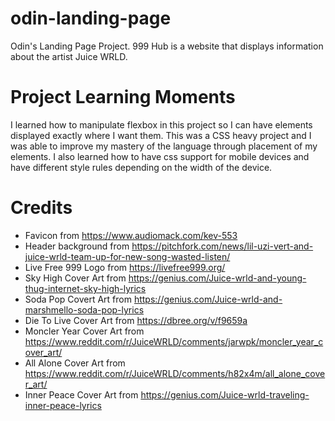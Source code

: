 # odin-landing-page
Odin's Landing Page Project. 999 Hub is a website that displays information about the artist Juice WRLD.

# Project Learning Moments
I learned how to manipulate flexbox in this project so I can have elements displayed exactly where I want them. This was a CSS heavy project and I was able to improve my mastery of the language through placement of my elements.
I also learned how to have css support for mobile devices and have different style rules depending on the width of the device.

# Credits
- Favicon from https://www.audiomack.com/kev-553
- Header background from https://pitchfork.com/news/lil-uzi-vert-and-juice-wrld-team-up-for-new-song-wasted-listen/
- Live Free 999 Logo from https://livefree999.org/
- Sky High Cover Art from https://genius.com/Juice-wrld-and-young-thug-internet-sky-high-lyrics
- Soda Pop Covert Art from https://genius.com/Juice-wrld-and-marshmello-soda-pop-lyrics
- Die To Live Cover Art from https://dbree.org/v/f9659a
- Moncler Year Cover Art from https://www.reddit.com/r/JuiceWRLD/comments/jarwpk/moncler_year_cover_art/
- All Alone Cover Art from https://www.reddit.com/r/JuiceWRLD/comments/h82x4m/all_alone_cover_art/
- Inner Peace Cover Art from https://genius.com/Juice-wrld-traveling-inner-peace-lyrics